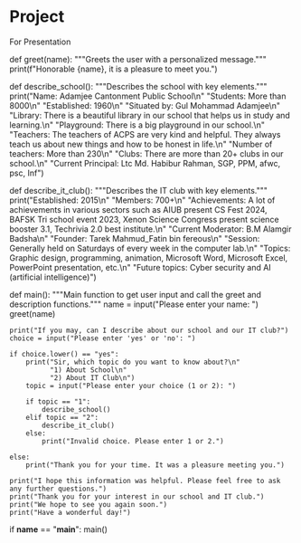 # Project
For Presentation 


def greet(name):
    """Greets the user with a personalized message."""
    print(f"Honorable {name}, it is a pleasure to meet you.")

def describe_school():
    """Describes the school with key elements."""
    print("Name: Adamjee Cantonment Public School\n"
          "Students: More than 8000\n"
          "Established: 1960\n"
          "Situated by: Gul Mohammad Adamjee\n"
          "Library: There is a beautiful library in our school that helps us in study and learning.\n"
          "Playground: There is a big playground in our school.\n"
          "Teachers: The teachers of ACPS are very kind and helpful. They always teach us about new things and how to be honest in life.\n"
          "Number of teachers: More than 230\n"
          "Clubs: There are more than 20+ clubs in our school.\n"
          "Current Principal: Ltc Md. Habibur Rahman, SGP, PPM, afwc, psc, Inf")

def describe_it_club():
    """Describes the IT club with key elements."""
    print("Established: 2015\n"
          "Members: 700+\n"
          "Achievements: A lot of achievements in various sectors such as AIUB present CS Fest 2024, BAFSK Tri school event 2023, Xenon Science Congress present science booster 3.1, Techrivia 2.0 best institute.\n"
          "Current Moderator: B.M Alamgir Badsha\n"
          "Founder: Tarek Mahmud_Fatin bin fereous\n"
          "Session: Generally held on Saturdays of every week in the computer lab.\n"
          "Topics: Graphic design, programming, animation, Microsoft Word, Microsoft Excel, PowerPoint presentation, etc.\n"
          "Future topics: Cyber security and AI (artificial intelligence)")

def main():
    """Main function to get user input and call the greet and description functions."""
    name = input("Please enter your name: ")
    greet(name)

    print("If you may, can I describe about our school and our IT club?")
    choice = input("Please enter 'yes' or 'no': ")

    if choice.lower() == "yes":
        print("Sir, which topic do you want to know about?\n"
              "1) About School\n"
              "2) About IT Club\n")
        topic = input("Please enter your choice (1 or 2): ")

        if topic == "1":
            describe_school()
        elif topic == "2":
            describe_it_club()
        else:
            print("Invalid choice. Please enter 1 or 2.")

    else:
        print("Thank you for your time. It was a pleasure meeting you.")

    print("I hope this information was helpful. Please feel free to ask any further questions.")
    print("Thank you for your interest in our school and IT club.")
    print("We hope to see you again soon.")
    print("Have a wonderful day!")

if __name__ == "__main__":
    main()

